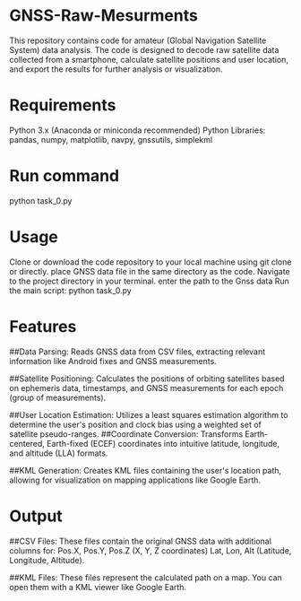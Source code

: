 # GNSS-Raw-Mesurments
This repository contains  code for amateur  (Global Navigation Satellite System) data analysis. The code is designed to decode raw satellite  data collected from a smartphone, calculate satellite positions and user location, and export the results for further analysis or visualization.

# Requirements
Python 3.x (Anaconda or miniconda recommended)
Python Libraries: pandas, numpy, matplotlib, navpy, gnssutils, simplekml

# Run command
python task_0.py

# Usage
Clone or download the code repository to your local machine using git clone or directly.
place GNSS data file in the same directory as the code.
Navigate to the project directory in your terminal.
enter the path to the Gnss data
Run the main script: python task_0.py

# Features
##Data Parsing: 
Reads GNSS data from CSV files, extracting relevant information like Android fixes and GNSS measurements.

##Satellite Positioning: 
Calculates the positions of orbiting satellites based on ephemeris data, timestamps, and GNSS measurements for each epoch (group of measurements).

##User Location Estimation:
Utilizes a least squares estimation algorithm to determine the user's position and clock bias using a weighted set of satellite pseudo-ranges.
##Coordinate Conversion: Transforms Earth-centered, Earth-fixed (ECEF) coordinates into intuitive latitude, longitude, and altitude (LLA) formats.

##KML Generation: Creates KML files containing the user's location path, allowing for visualization on mapping applications like Google Earth.

# Output

##CSV Files:
These files contain the original GNSS data with additional columns for:
Pos.X, Pos.Y, Pos.Z (X, Y, Z coordinates)
Lat, Lon, Alt (Latitude, Longitude, Altitude).

##KML Files:
These files represent the calculated path on a map. You can open them with a KML viewer like Google Earth.

